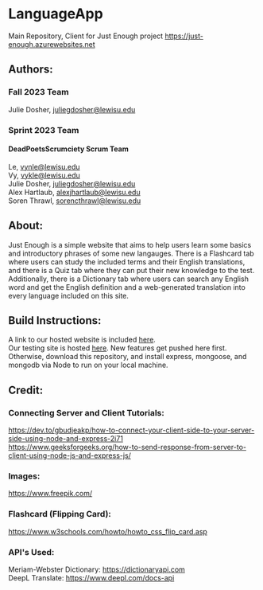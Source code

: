 # LanguageApp  
Main Repository, Client for Just Enough project
https://just-enough.azurewebsites.net  
    
   
## Authors:  
### Fall 2023 Team  
Julie Dosher, juliegdosher@lewisu.edu

### Sprint 2023 Team  
#### DeadPoetsScrumciety Scrum Team   
Le, vynle@lewisu.edu  
Vy, vykle@lewisu.edu  
Julie Dosher, juliegdosher@lewisu.edu  
Alex Hartlaub, alexjhartlaub@lewisu.edu  
Soren Thrawl, sorencthrawl@lewisu.edu  
         
   
## About:  
Just Enough is a simple website that aims to help users learn some basics and introductory phrases 
of some new langauges. There is a Flashcard tab where users can study the included terms and their 
English translations, and there is a Quiz tab where they can put their new knowledge to the test. 
Additionally, there is a Dictionary tab where users can search any English word and get the English
 definition and a web-generated translation into every language included on this site.  
   
     
## Build Instructions:  
A link to our hosted website is included [here](https://just-enough.azurewebsites.net).  
Our testing site is hosted [here](https://justenough-testing.azurewebsites.net/). New features get pushed here first.  
Otherwise, download this repository, and install express, mongoose, and mongodb via Node to run on 
your local machine.   
     
    
## Credit:   
### Connecting Server and Client Tutorials:   
https://dev.to/gbudjeakp/how-to-connect-your-client-side-to-your-server-side-using-node-and-express-2i71  
https://www.geeksforgeeks.org/how-to-send-response-from-server-to-client-using-node-js-and-express-js/  
          
### Images:
https://www.freepik.com/
    
### Flashcard (Flipping Card):    
https://www.w3schools.com/howto/howto_css_flip_card.asp   
     
   
### API's Used:  
Meriam-Webster Dictionary: https://dictionaryapi.com  
DeepL Translate: https://www.deepl.com/docs-api  
